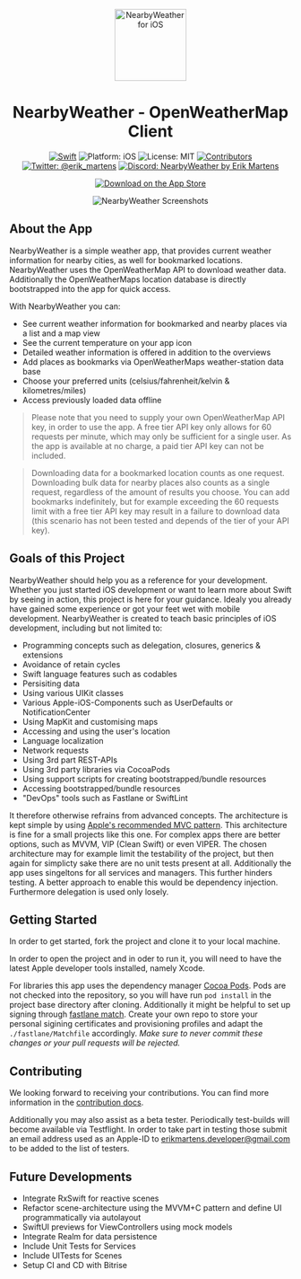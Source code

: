 <p align="center">
<img src="Resources/app_icon.png" alt="NearbyWeather for iOS" height="128" width="128">
</p>

<h1 align="center">NearbyWeather - OpenWeatherMap Client</h1>

<p align="center">
<a href="https://developer.apple.com/swift/"><img src="https://img.shields.io/badge/Swift-5-orange.svg?style=flat" alt="Swift"/></a>
<img src="https://img.shields.io/badge/Platform-iOS%2011.0+-lightgrey.svg" alt="Platform: iOS">
<img src="https://img.shields.io/github/license/erikmartens/NearbyWeather.svg?style=flat" alt="License: MIT">
<a href="https://github.com/erikmartens/NearbyWeather/graphs/contributors"><img src="https://img.shields.io/github/contributors/erikmartens/NearbyWeather.svg?style=flat" alt="Contributors"></a>
<a href="https://twitter.com/erik_martens"><img src="https://img.shields.io/badge/Twitter-@erik_martens-blue.svg" alt="Twitter: @erik_martens"/></a>
<a href="https://discord.gg/fxPgKzC"><img src="https://img.shields.io/discord/717413902689894411.svg?style=shield" alt="Discord: NearbyWeather by Erik Martens"/></a>
</p>
<p align="center">
<a href="https://itunes.apple.com/app/nearbyweather/id1227313069"><img src="Resources/app_store_badge.svg" alt="Download on the App Store"/></a>
</p>

<p align="center">
<img src="Resources/screenshots.PNG" alt="NearbyWeather Screenshots">
</p>

## About the App
NearbyWeather is a simple weather app, that provides current weather information for nearby cities, as well for bookmarked locations. NearbyWeather uses the OpenWeatherMap API to download weather data. Additionally the OpenWeatherMaps location database is directly bootstrapped into the app for quick access.

With NearbyWeather you can:

- See current weather information for bookmarked and nearby places via a list and a map view
- See the current temperature on your app icon
- Detailed weather information is offered in addition to the overviews
- Add places as bookmarks via OpenWeatherMaps weather-station data base
- Choose your preferred units (celsius/fahrenheit/kelvin & kilometres/miles)
- Access previously loaded data offline

> Please note that you need to supply your own OpenWeatherMap API key, in order to use the app. A free tier API key only allows for 60 requests per minute, which may only be sufficient for a single user. As the app is available at no charge, a paid tier API key can not be included. 

> Downloading data for a bookmarked location counts as one request. Downloading bulk data for nearby places also counts as a single request, regardless of the amount of results you choose. You can add bookmarks indefinitely, but for example exceeding the 60 requests limit with a free tier API key may result in a failure to download data (this scenario has not been tested and depends of the tier of your API key).

## Goals of this Project
NearbyWeather should help you as a reference for your development. Whether you just started iOS development or want to learn more about Swift by seeing in action, this project is here for your guidance. Idealy you already have gained some experience or got your feet wet with mobile development. NearbyWeather is created to teach basic principles of iOS development, including but not limited to:

- Programming concepts such as delegation, closures, generics & extensions
- Avoidance of retain cycles
- Swift language features such as codables
- Persisiting data
- Using various UIKit classes
- Various Apple-iOS-Components such as UserDefaults or NotificationCenter
- Using MapKit and customising maps
- Accessing and using the user's location
- Language localization
- Network requests
- Using 3rd part REST-APIs
- Using 3rd party libraries via CocoaPods
- Using support scripts for creating bootstrapped/bundle resources
- Accessing bootstrapped/bundle resources
- "DevOps" tools such as Fastlane or SwiftLint

It therefore otherwise refrains from advanced concepts. The architecture is kept simple by using [Apple's recommended MVC pattern](https://developer.apple.com/library/content/documentation/General/Conceptual/DevPedia-CocoaCore/MVC.html). This architecture is fine for a small projects like this one. For complex apps there are better options, such as MVVM, VIP (Clean Swift) or even VIPER. The chosen architecture may for example limit the testability of the project, but then again for simplicty sake there are no unit tests present at all. Additionally the app uses singeltons for all services and managers. This further hinders testing. A better approach to enable this would be dependency injection. Furthermore delegation is used only losely. 

## Getting Started
In order to get started, fork the project and clone it to your local machine. 

In order to open the project and in oder to run it, you will need to have the latest Apple developer tools installed, namely Xcode. 

For libraries this app uses the dependency manager [Cocoa Pods](https://cocoapods.org). Pods are not checked into the repository, so you will have run `pod install` in the project base directory after cloning. Additionally it might be helpful to set up signing through [fastlane match](https://docs.fastlane.tools/actions/match/). Create your own repo to store your personal sigining certificates and provisioning profiles and adapt the `./fastlane/Matchfile` accordingly. _Make sure to never commit these changes or your pull requests will be rejected._

## Contributing

We looking forward to receiving your contributions. You can find more information in the [contribution docs](https://github.com/erikmartens/NearbyWeather/blob/master/CONTRIBUTING.md).

Additionally you may also assist as a beta tester. Periodically test-builds will become available via Testflight. In order to take part in testing those submit an email address used as an Apple-ID to [erikmartens.developer@gmail.com](mailto:erikmartens.developer@gmail.com) to be added to the list of testers.

## Future Developments
- Integrate RxSwift for reactive scenes
- Refactor scene-architecture using the MVVM+C pattern and define UI programmatically via autolayout
- SwiftUI previews for ViewControllers using mock models
- Integrate Realm for data persistence
- Include Unit Tests for Services
- Include UITests for Scenes
- Setup CI and CD with Bitrise
